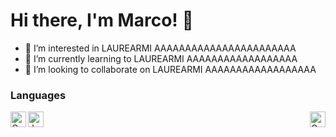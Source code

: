 # Hi there, I'm Marco! 👋
- 👀 I’m interested in LAUREARMI AAAAAAAAAAAAAAAAAAAAAAA
- 🌱 I’m currently learning to LAUREARMI AAAAAAAAAAAAAAAAAA
- 💞️ I’m looking to collaborate on LAUREARMI AAAAAAAAAAAAAAAAAA



### Languages
<img align = "left" alt = "C" width="25x" src="https://e7.pngegg.com/pngimages/724/306/png-clipart-c-logo-c-programming-language-icon-letter-c-blue-logo.png" />

<img align = "right" alt = "Go" width="25x" src="https://upload.wikimedia.org/wikipedia/commons/thumb/0/05/Go_Logo_Blue.svg/768px-Go_Logo_Blue.svg.png" />

<img align = "left" alt = "Java" width="25px" src="https://upload.wikimedia.org/wikipedia/en/thumb/3/30/Java_programming_language_logo.svg/800px-Java_programming_language_logo.svg.png" />


<br />
<br />

<!---
- 📫 How to reach me ...

pasini-m/pasini-m is a ✨ special ✨ repository because its `README.md` (this file) appears on your GitHub profile.
You can click the Preview link to take a look at your changes.
--->
